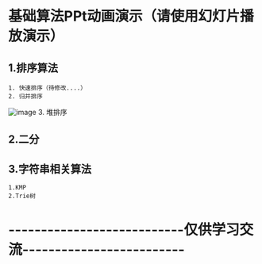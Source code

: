 # 基础算法PPt动画演示（请使用幻灯片播放演示）
## 1.排序算法
    1. 快速排序（待修改....）
    2. 归并排序
![image](https://github.com/Zhouchaowen/Algorithm-animation/blob/master/%E6%8E%92%E5%BA%8F%E7%AE%97%E6%B3%95/guibing.gif)
    3. 堆排序
## 2.二分

## 3.字符串相关算法
    1.KMP
    2.Trie树
    
    

# ---------------------------仅供学习交流-------------------------
